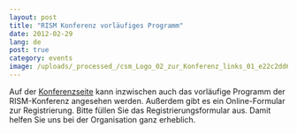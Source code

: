 ```yaml
---
layout: post
title: "RISM Konferenz vorläufiges Programm"
date: 2012-02-29
lang: de
post: true
category: events
image: /uploads/_processed_/csm_Logo_02_zur_Konferenz_links_01_e22c2dd641.jpg
---
```



Auf der [Konferenzseite](/de/publikationen/konferenz-2012/conference-2012.html#c2235 "Öffnet internen Link im aktuellen Fenster") kann inzwischen auch das vorläufige Programm der RISM-Konferenz angesehen werden. Außerdem gibt es ein Online-Formular zur Registrierung. Bitte füllen Sie das Registrierungsformular aus. Damit helfen Sie uns bei der Organisation ganz erheblich.